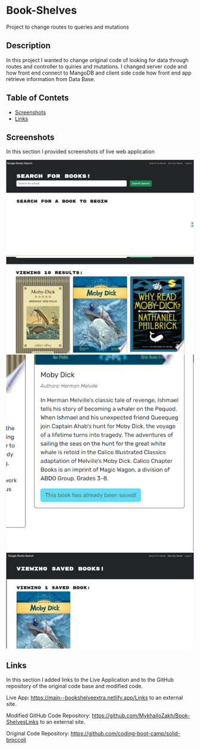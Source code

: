# Book-Shelves

Project to change routes to queries and mutations

## Description

In this project I wanted to change original code of looking for data through routes and controller to quiries and mutations. I changed server code and how front end connect to MangoDB and client side code how front end app retrieve information from Data Base.

## Table of Contets

- [Screenshots](#screenshots)
- [Links](#links)

## Screenshots

In this section I provided screenshots of live web application

![alt text](assets/images/screenshot1.jpg "First Screenshot")
![alt text](assets/images/screenshot2.jpg "Second Screenshot")
![alt text](assets/images/screenshot3.jpg "Third Screenshot")
![alt text](assets/images/screenshot4.jpg "Fourth Screenshot")

## Links

In this section I added links to the Live Application and to the GitHub repository of the original code base and modified code.

Live App:
https://main--bookshelveextra.netlify.app/Links to an external site.

Modified GitHub Code Repository:
https://github.com/MykhailoZakh/Book-ShelvesLinks to an external site.

Original Code Repository:
https://github.com/coding-boot-camp/solid-broccoli
